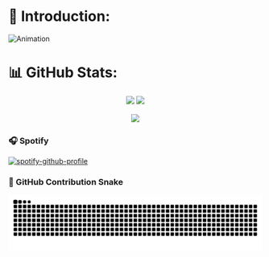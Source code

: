 # 🥀 Introduction:
![Animation](https://github.com/user-attachments/assets/3bcf3c4e-2e4d-4b27-966c-e54f2ac859e8)

# 📊 GitHub Stats:
<div align="center">
<img src="https://github-readme-stats.vercel.app/api?username=BeforeLights&theme=midnight-purple&show_icons=true&hide_border=true&count_private=true"/>
<img src="https://github-readme-streak-stats.herokuapp.com/?user=BeforeLights&theme=midnight-purple&hide_border=true"/>
<br><br>
<img src="https://github-readme-stats.vercel.app/api/top-langs/?username=BeforeLights&theme=midnight-purple&show_icons=true&hide_border=true&layout=compact"/>
</div>


### 🎧 Spotify
[![spotify-github-profile](https://spotify-github-profile.kittinanx.com/api/view?uid=31vn754rjv2ozfbgxsx6zxeq6u64&cover_image=true&theme=novatorem&show_offline=true&background_color=121212&interchange=false&bar_color=db21e8&bar_color_cover=false)](https://spotify-github-profile.kittinanx.com/api/view?uid=31vn754rjv2ozfbgxsx6zxeq6u64&redirect=true)

### 🐍 GitHub Contribution Snake
![Snake animation dark](https://github.com/BeforeLights/BeforeLights/blob/output/github-snake-dark.svg?palette=github-dark)

